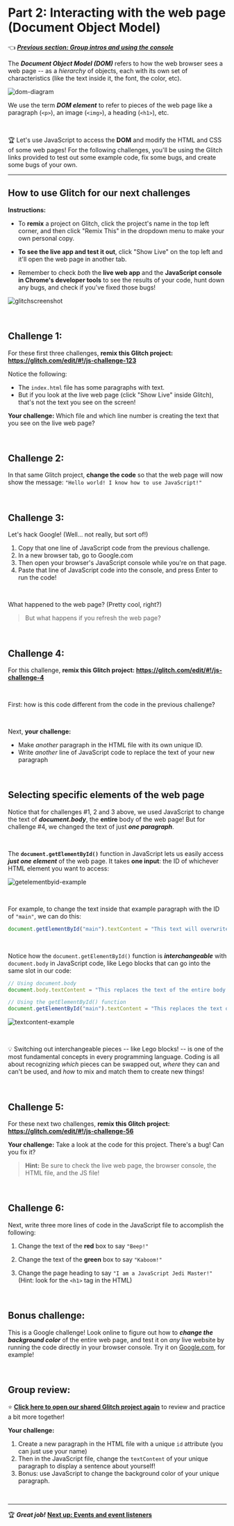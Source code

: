 # Part 2: Interacting with the web page (Document Object Model)

:point_left: ***[Previous section: Group intros and using the console](https://github.com/LearnTeachCode/js-intro-dom/blob/master/1-intro-console.md)***


The ***Document Object Model (DOM)*** refers to how the web browser sees a web page -- as a *hierarchy* of objects, each with its own set of characteristics (like the text inside it, the font, the color, etc).

![dom-diagram](https://user-images.githubusercontent.com/1555022/41071577-7a781542-69ad-11e8-97dd-274355e2d2d1.png)

We use the term ***DOM element*** to refer to pieces of the web page like a paragraph (`<p>`), an image (`<img>`), a heading (`<h1>`), etc.

<br/>

:trophy: Let's use JavaScript to access the **DOM** and modify the HTML and CSS of some web pages! For the following challenges, you'll be using the Glitch links provided to test out some example code, fix some bugs, and create some bugs of your own.

<hr/>

## How to use Glitch for our next challenges

**Instructions:**

  - To **remix** a project on Glitch, click the project's name in the top left corner, and then click "Remix This" in the dropdown menu to make your own personal copy.
  
  - **To see the live app and test it out**, click "Show Live" on the top left and it'll open the web page in another tab.

  - Remember to check *both* the **live web app** and the **JavaScript console in Chrome's developer tools** to see the results of your code, hunt down any bugs, and check if you've fixed those bugs!

![glitchscreenshot](https://user-images.githubusercontent.com/1555022/40146036-e95ba9ec-5918-11e8-9533-094d6f8d858e.png)



<br/>

## Challenge 1:

For these first three challenges, **remix this Glitch project: https://glitch.com/edit/#!/js-challenge-123**

Notice the following:

  - The `index.html` file has some paragraphs with text.
  - But if you look at the live web page (click "Show Live" inside Glitch), that's not the text you see on the screen!

**Your challenge:** Which file and which line number is creating the text that you see on the live web page?
 
<br/>

## Challenge 2:

In that same Glitch project, **change the code** so that the web page will now show the message: `"Hello world! I know how to use JavaScript!"`

<br/>

## Challenge 3:

Let's hack Google! (Well... not really, but sort of!)

  1. Copy that one line of JavaScript code from the previous challenge.
  2. In a new browser tab, go to Google.com
  3. Then open your browser's JavaScript console while you're on that page.
  4. Paste that line of JavaScript code into the console, and press Enter to run the code!

<br/>

What happened to the web page? (Pretty cool, right?)

  > But what happens if you refresh the web page?

<br/>

## Challenge 4:

For this challenge, **remix this Glitch project: https://glitch.com/edit/#!/js-challenge-4**

<br/>

First: how is this code different from the code in the previous challenge?

<br/>

Next, **your challenge:** 

  - Make *another* paragraph in the HTML file with its own unique ID.
  - Write *another* line of JavaScript code to replace the text of your new paragraph

<br/>

## Selecting specific elements of the web page

Notice that for challenges #1, 2 and 3 above, we used JavaScript to change the text of ***document.body***, the **entire** body of the web page! But for challenge #4, we changed the text of just ***one paragraph***.

<br/>

The **`document.getElementById()`** function in JavaScript lets us easily access ***just one element*** of the web page. It takes **one input**: the ID of whichever HTML element you want to access:

![getelementbyid-example](https://user-images.githubusercontent.com/1555022/41071606-acf9eb58-69ad-11e8-8c71-63ebabdfa948.png)

<br/>

For example, to change the text inside that example paragraph with the ID of `"main"`, we can do this:
  
```javascript
document.getElementById("main").textContent = "This text will overwrite the text of a special paragraph.";
```

<br>

Notice how the `document.getElementById()` function is ***interchangeable*** with `document.body` in JavaScript code, like Lego blocks that can go into the same slot in our code:

```javascript
// Using document.body
document.body.textContent = "This replaces the text of the entire body element.";

// Using the getElementById() function
document.getElementById("main").textContent = "This replaces the text of that special paragraph.";
```

![textcontent-example](https://user-images.githubusercontent.com/1555022/41071785-e859b268-69ae-11e8-9f0a-a29b7c902029.png)

<br>

:bulb: Switching out interchangeable pieces -- like Lego blocks! -- is one of the most fundamental concepts in every programming language. Coding is all about recognizing *which* pieces can be swapped out, *where* they can and can't be used, and *how* to mix and match them to create new things!

<br>

## Challenge 5:

For these next two challenges, **remix this Glitch project: https://glitch.com/edit/#!/js-challenge-56**

**Your challenge:** Take a look at the code for this project. There's a bug! Can you fix it?

  > **Hint:** Be sure to check the live web page, the browser console, the HTML file, and the JS file!

<br/>


## Challenge 6:

Next, write three more lines of code in the JavaScript file to accomplish the following:

  1. Change the text of the **red** box to say `"Beep!"`
  
  2. Change the text of the **green** box to say `"Kaboom!"`
  
  3. Change the page heading to say `"I am a JavaScript Jedi Master!"` (Hint: look for the `<h1>` tag in the HTML)

<br/>


## Bonus challenge:

This is a Google challenge! Look online to figure out how to ***change the background color*** of the entire web page, and test it on *any* live website by running the code directly in your browser console. Try it on [Google.com](https://www.google.com/), for example!

<br/>

## Group review:

:star: [**Click here to open our shared Glitch project again**](https://glitch.com/edit/#!/join/90ae8166-64f3-486f-9821-f2a725c842ee) to review and practice a bit more together!

**Your challenge:**
  1. Create a new paragraph in the HTML file with a unique `id` attribute (you can just use your name)
  2. Then in the JavaScript file, change the `textContent` of your unique paragraph to display a sentence about yourself!
  3. Bonus: use JavaScript to change the background color of your unique paragraph.

<br/>
<hr/>

:trophy: ***Great job!*** **[Next up: Events and event listeners](https://github.com/LearnTeachCode/js-intro-dom/blob/master/3-event-challenges.md)**
